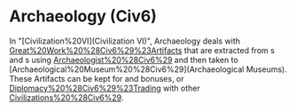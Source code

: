 # Archaeology (Civ6)

In "[Civilization%20VI](Civilization VI)", Archaeology deals with [Great%20Work%20%28Civ6%29%23Artifacts](Artifacts) that are extracted from s and s using [Archaeologist%20%28Civ6%29](Archaeologists) and then taken to [Archaeological%20Museum%20%28Civ6%29](Archaeological Museums). These Artifacts can be kept for and bonuses, or [Diplomacy%20%28Civ6%29%23Trading](traded) with other [Civilizations%20%28Civ6%29](civilizations).
